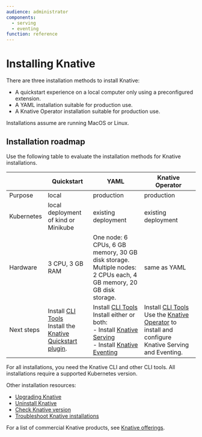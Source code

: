 ```yaml
---
audience: administrator
components:
  - serving
  - eventing
function: reference
---
```


# Installing Knative

There are three installation methods to install Knative:

- A quickstart experience on a local computer only using a preconfigured extension.
- A YAML installation suitable for production use.
- A Knative Operator installation suitable for production use.

Installations assume are running MacOS or Linux.

## Installation roadmap

Use the following table to evaluate the installation methods for Knative installations.

|  | Quickstart | YAML | Knative Operator |
| --- | --- | --- | --- |
| Purpose  | local   | production     | production  |
| Kubernetes | local deployment of kind or Minikube | existing deployment | existing deployment  |
| Hardware | 3 CPU, 3 GB RAM | One node: 6 CPUs, 6 GB memory, 30 GB disk storage.<br>Multiple nodes: 2 CPUs each, 4 GB memory, 20 GB disk storage.   | same as YAML |
| Next steps | Install [CLI Tools](../client/install-kn.md)<br>Install the [Knative Quickstart plugin](quickstart-install.md). | Install [CLI Tools](../client/install-kn.md)<br>Install either or both:<br>- Install [Knative Serving](yaml-install/serving/install-serving-with-yaml.md)<br>- Install [Knative Eventing](yaml-install/eventing/install-eventing-with-yaml.md)| Install [CLI Tools](../client/install-kn.md)<br>Use the [Knative Operator](operator/knative-with-operators.md) to install and configure Knative Serving and Eventing. |

For all installations, you need the Knative CLI and other CLI tools. All installations require a supported Kubernetes version.

Other installation resources:

- [Upgrading Knative](upgrade/README.md)
- [Uninstall Knative](uninstall.md)
- [Check Knative version](upgrade/check-install-version.md)
- [Troubleshoot Knative installations](troubleshooting.md)

For a list of commercial Knative products, see [Knative offerings](knative-offerings.md).
